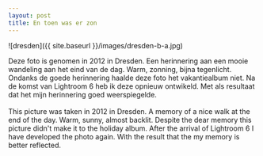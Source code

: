 ```yaml
---
layout: post
title: En toen was er zon
---
```


![dresden]({{ site.baseurl }}/images/dresden-b-a.jpg)

Deze foto is genomen in 2012 in Dresden. Een herinnering aan een mooie wandeling aan het eind van de dag. Warm, zonning, bijna tegenlicht. Ondanks de goede herinnering haalde deze foto het vakantiealbum niet. Na de komst van Lightroom 6 heb ik deze opnieuw ontwikeld. Met als resultaat dat het mijn herinnering goed weerspiegelde.
<br><br>
This picture was taken in 2012 in Dresden. A memory of a nice walk at the end of the day. Warm, sunny, almost backlit. Despite the dear memory this picture didn't make it to the holiday album. After the arrival of Lightroom 6 I have developed the photo again. With the result that the my memory is better reflected. 
